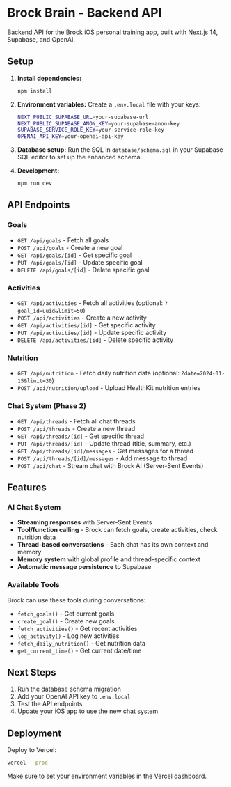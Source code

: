 # Brock Brain - Backend API

Backend API for the Brock iOS personal training app, built with Next.js 14, Supabase, and OpenAI.

## Setup

1. **Install dependencies:**

   ```bash
   npm install
   ```

2. **Environment variables:**
   Create a `.env.local` file with your keys:

   ```bash
   NEXT_PUBLIC_SUPABASE_URL=your-supabase-url
   NEXT_PUBLIC_SUPABASE_ANON_KEY=your-supabase-anon-key
   SUPABASE_SERVICE_ROLE_KEY=your-service-role-key
   OPENAI_API_KEY=your-openai-api-key
   ```

3. **Database setup:**
   Run the SQL in `database/schema.sql` in your Supabase SQL editor to set up the enhanced schema.

4. **Development:**
   ```bash
   npm run dev
   ```

## API Endpoints

### Goals

- `GET /api/goals` - Fetch all goals
- `POST /api/goals` - Create a new goal
- `GET /api/goals/[id]` - Get specific goal
- `PUT /api/goals/[id]` - Update specific goal
- `DELETE /api/goals/[id]` - Delete specific goal

### Activities

- `GET /api/activities` - Fetch all activities (optional: `?goal_id=uuid&limit=50`)
- `POST /api/activities` - Create a new activity
- `GET /api/activities/[id]` - Get specific activity
- `PUT /api/activities/[id]` - Update specific activity
- `DELETE /api/activities/[id]` - Delete specific activity

### Nutrition

- `GET /api/nutrition` - Fetch daily nutrition data (optional: `?date=2024-01-15&limit=30`)
- `POST /api/nutrition/upload` - Upload HealthKit nutrition entries

### Chat System (Phase 2)

- `GET /api/threads` - Fetch all chat threads
- `POST /api/threads` - Create a new thread
- `GET /api/threads/[id]` - Get specific thread
- `PUT /api/threads/[id]` - Update thread (title, summary, etc.)
- `GET /api/threads/[id]/messages` - Get messages for a thread
- `POST /api/threads/[id]/messages` - Add message to thread
- `POST /api/chat` - Stream chat with Brock AI (Server-Sent Events)

## Features

### AI Chat System

- **Streaming responses** with Server-Sent Events
- **Tool/function calling** - Brock can fetch goals, create activities, check nutrition data
- **Thread-based conversations** - Each chat has its own context and memory
- **Memory system** with global profile and thread-specific context
- **Automatic message persistence** to Supabase

### Available Tools

Brock can use these tools during conversations:

- `fetch_goals()` - Get current goals
- `create_goal()` - Create new goals
- `fetch_activities()` - Get recent activities
- `log_activity()` - Log new activities
- `fetch_daily_nutrition()` - Get nutrition data
- `get_current_time()` - Get current date/time

## Next Steps

1. Run the database schema migration
2. Add your OpenAI API key to `.env.local`
3. Test the API endpoints
4. Update your iOS app to use the new chat system

## Deployment

Deploy to Vercel:

```bash
vercel --prod
```

Make sure to set your environment variables in the Vercel dashboard.
